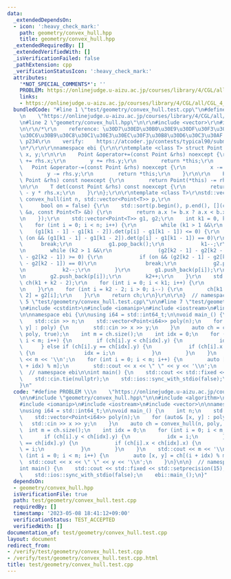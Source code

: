 ```yaml
---
data:
  _extendedDependsOn:
  - icon: ':heavy_check_mark:'
    path: geometry/convex_hull.hpp
    title: geometry/convex_hull.hpp
  _extendedRequiredBy: []
  _extendedVerifiedWith: []
  _isVerificationFailed: false
  _pathExtension: cpp
  _verificationStatusIcon: ':heavy_check_mark:'
  attributes:
    '*NOT_SPECIAL_COMMENTS*': ''
    PROBLEM: https://onlinejudge.u-aizu.ac.jp/courses/library/4/CGL/all/CGL_4_A
    links:
    - https://onlinejudge.u-aizu.ac.jp/courses/library/4/CGL/all/CGL_4_A
  bundledCode: "#line 1 \"test/geometry/convex_hull.test.cpp\"\n#define PROBLEM \\\
    \n    \"https://onlinejudge.u-aizu.ac.jp/courses/library/4/CGL/all/CGL_4_A\"\n\
    \n#line 2 \"geometry/convex_hull.hpp\"\n\r\n#include <vector>\r\n#include <algorithm>\r\
    \n\r\n/*\r\n    reference: \u30D7\u30ED\u30B0\u30E9\u30DF\u30F3\u30B0\u30B3\u30F3\
    \u30C6\u30B9\u30C8\u30C1\u30E3\u30EC\u30F3\u30B8\u30D6\u30C3\u30AF \u7B2C2\u7248\
    \ p234\r\n    verify:    https://atcoder.jp/contests/typical90/submissions/24974484\r\
    \n*/\r\n\r\nnamespace ebi {\r\n\r\ntemplate <class T> struct Point {\r\n    T\
    \ x, y;\r\n\r\n    Point &operator+=(const Point &rhs) noexcept {\r\n        x\
    \ += rhs.x;\r\n        y += rhs.y;\r\n        return *this;\r\n    }\r\n\r\n \
    \   Point &operator-=(const Point &rhs) noexcept {\r\n        x -= rhs.x;\r\n\
    \        y -= rhs.y;\r\n        return *this;\r\n    }\r\n\r\n    Point operator-(const\
    \ Point &rhs) const noexcept {\r\n        return Point(*this) -= rhs;\r\n    }\r\
    \n\r\n    T det(const Point &rhs) const noexcept {\r\n        return x * rhs.y\
    \ - y * rhs.x;\r\n    }\r\n};\r\n\r\ntemplate <class T>\r\nstd::vector<Point<T>>\
    \ convex_hull(int n, std::vector<Point<T>> p,\r\n                            \
    \      bool on = false) {\r\n    std::sort(p.begin(), p.end(), [](const Point<T>\
    \ &a, const Point<T> &b) {\r\n        return a.x != b.x ? a.x < b.x : a.y < b.y;\r\
    \n    });\r\n    std::vector<Point<T>> g1, g2;\r\n    int k1 = 0, k2 = 0;\r\n\
    \    for (int i = 0; i < n; i++) {\r\n        while (k1 > 1 &&\r\n           \
    \    (g1[k1 - 1] - g1[k1 - 2]).det(p[i] - g1[k1 - 1]) <= 0) {\r\n            if\
    \ (on && (g1[k1 - 1] - g1[k1 - 2]).det(p[i] - g1[k1 - 1]) == 0)\r\n          \
    \      break;\r\n            g1.pop_back();\r\n            k1--;\r\n        }\r\
    \n        while (k2 > 1 &&\r\n               (g2[k2 - 1] - g2[k2 - 2]).det(p[i]\
    \ - g2[k2 - 1]) >= 0) {\r\n            if (on && (g2[k2 - 1] - g2[k2 - 2]).det(p[i]\
    \ - g2[k2 - 1]) == 0)\r\n                break;\r\n            g2.pop_back();\r\
    \n            k2--;\r\n        }\r\n        g1.push_back(p[i]);\r\n        k1++;\r\
    \n        g2.push_back(p[i]);\r\n        k2++;\r\n    }\r\n    std::vector<Point<T>>\
    \ ch(k1 + k2 - 2);\r\n    for (int i = 0; i < k1; i++) {\r\n        ch[i] = g1[i];\r\
    \n    }\r\n    for (int i = k2 - 2; i > 0; i--) {\r\n        ch[k1 + k2 - i -\
    \ 2] = g2[i];\r\n    }\r\n    return ch;\r\n}\r\n\r\n}  // namespace ebi\n#line\
    \ 5 \"test/geometry/convex_hull.test.cpp\"\n\n#line 7 \"test/geometry/convex_hull.test.cpp\"\
    \n#include <cstdint>\n#include <iomanip>\n#include <iostream>\n#line 11 \"test/geometry/convex_hull.test.cpp\"\
    \n\nnamespace ebi {\n\nusing i64 = std::int64_t;\n\nvoid main_() {\n    int n;\n\
    \    std::cin >> n;\n    std::vector<Point<i64>> poly(n);\n    for (auto& [x,\
    \ y] : poly) {\n        std::cin >> x >> y;\n    }\n    auto ch = convex_hull(n,\
    \ poly, true);\n    int m = ch.size();\n    int idx = 0;\n    for (int i = 0;\
    \ i < m; i++) {\n        if (ch[i].y < ch[idx].y) {\n            idx = i;\n  \
    \      } else if (ch[i].y == ch[idx].y) {\n            if (ch[i].x < ch[idx].x)\
    \ {\n                idx = i;\n            }\n        }\n    }\n    std::cout\
    \ << m << '\\n';\n    for (int i = 0; i < m; i++) {\n        auto [x, y] = ch[(i\
    \ + idx) % m];\n        std::cout << x << \" \" << y << '\\n';\n    }\n}\n\n}\
    \  // namespace ebi\n\nint main() {\n    std::cout << std::fixed << std::setprecision(15);\n\
    \    std::cin.tie(nullptr);\n    std::ios::sync_with_stdio(false);\n    ebi::main_();\n\
    }\n"
  code: "#define PROBLEM \\\n    \"https://onlinejudge.u-aizu.ac.jp/courses/library/4/CGL/all/CGL_4_A\"\
    \n\n#include \"geometry/convex_hull.hpp\"\n\n#include <algorithm>\n#include <cstdint>\n\
    #include <iomanip>\n#include <iostream>\n#include <vector>\n\nnamespace ebi {\n\
    \nusing i64 = std::int64_t;\n\nvoid main_() {\n    int n;\n    std::cin >> n;\n\
    \    std::vector<Point<i64>> poly(n);\n    for (auto& [x, y] : poly) {\n     \
    \   std::cin >> x >> y;\n    }\n    auto ch = convex_hull(n, poly, true);\n  \
    \  int m = ch.size();\n    int idx = 0;\n    for (int i = 0; i < m; i++) {\n \
    \       if (ch[i].y < ch[idx].y) {\n            idx = i;\n        } else if (ch[i].y\
    \ == ch[idx].y) {\n            if (ch[i].x < ch[idx].x) {\n                idx\
    \ = i;\n            }\n        }\n    }\n    std::cout << m << '\\n';\n    for\
    \ (int i = 0; i < m; i++) {\n        auto [x, y] = ch[(i + idx) % m];\n      \
    \  std::cout << x << \" \" << y << '\\n';\n    }\n}\n\n}  // namespace ebi\n\n\
    int main() {\n    std::cout << std::fixed << std::setprecision(15);\n    std::cin.tie(nullptr);\n\
    \    std::ios::sync_with_stdio(false);\n    ebi::main_();\n}"
  dependsOn:
  - geometry/convex_hull.hpp
  isVerificationFile: true
  path: test/geometry/convex_hull.test.cpp
  requiredBy: []
  timestamp: '2023-05-08 18:41:12+09:00'
  verificationStatus: TEST_ACCEPTED
  verifiedWith: []
documentation_of: test/geometry/convex_hull.test.cpp
layout: document
redirect_from:
- /verify/test/geometry/convex_hull.test.cpp
- /verify/test/geometry/convex_hull.test.cpp.html
title: test/geometry/convex_hull.test.cpp
---
```


